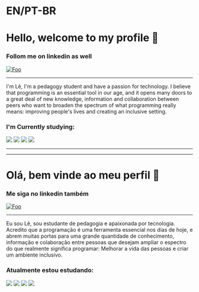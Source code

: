 # EN/PT-BR
# Hello, welcome to my profile 👋

### Follom me on linkedin as well 

[![Foo](https://img.shields.io/badge/LinkedIn-0077B5?style=for-the-badge&logo=linkedin&logoColor=white)](https://www.linkedin.com/in/leonardo-barros-de-souza-783811240/)

---

I'm Lê, I'm a pedagogy student and have a passion for technology. I believe that programming is an essential tool in our age, and it opens many doors to a great deal of new knowledge, information and collaboration between peers who want to broaden the spectrum of what programming really means: improving people's lives and creating an inclusive setting.

### I'm Currently studying: 

![](https://img.shields.io/badge/HTML-239120?style=for-the-badge&logo=html5&logoColor=white)
![](https://img.shields.io/badge/CSS3-1572B6?style=for-the-badge&logo=css3&logoColor=white)
![](https://img.shields.io/badge/JavaScript-323330?style=for-the-badge&logo=javascript&logoColor=F7DF1E)
![](https://img.shields.io/badge/React-20232A?style=for-the-badge&logo=react&logoColor=61DAFB)

---
---

# Olá, bem vinde ao meu perfil 👋

### Me siga no linkedin também

[![Foo](https://img.shields.io/badge/LinkedIn-0077B5?style=for-the-badge&logo=linkedin&logoColor=white)](https://www.linkedin.com/in/leonardo-barros-de-souza-783811240/)

---

Eu sou Lê, sou estudante de pedagogia e apaixonada por tecnologia. Acredito que a programação é uma ferramenta essencial nos dias de hoje, e abrem muitas portas para uma grande quantidade de conhecimento, informação e colaboração entre pessoas que desejam ampliar o espectro do que realmente significa programar: Melhorar a vida das pessoas e criar um ambiente inclusivo.

### Atualmente estou estudando: 

![](https://img.shields.io/badge/HTML-239120?style=for-the-badge&logo=html5&logoColor=white)
![](https://img.shields.io/badge/CSS3-1572B6?style=for-the-badge&logo=css3&logoColor=white)
![](https://img.shields.io/badge/JavaScript-323330?style=for-the-badge&logo=javascript&logoColor=F7DF1E)
![](https://img.shields.io/badge/React-20232A?style=for-the-badge&logo=react&logoColor=61DAFB)


